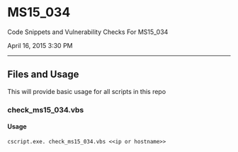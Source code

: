 # MS15_034
Code Snippets and Vulnerability Checks For MS15_034

April 16, 2015   3:30 PM
***

## Files and Usage
This will provide basic usage for all scripts in this repo

### check_ms15_034.vbs
#### Usage
    cscript.exe. check_ms15_034.vbs <<ip or hostname>>

